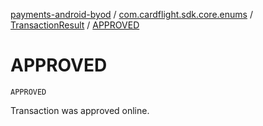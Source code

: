 [payments-android-byod](../../index.md) / [com.cardflight.sdk.core.enums](../index.md) / [TransactionResult](index.md) / [APPROVED](./-a-p-p-r-o-v-e-d.md)

# APPROVED

`APPROVED`

Transaction was approved online.

